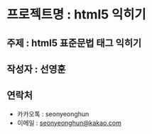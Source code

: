 # 프로젝트명 : html5 익히기

## 주제 : html5 표준문법 태그 익히기

## 작성자 : 선영훈

## 연락처
* 카카오톡 : seonyeonghun
* 이메일 : seonyeonghun@kakao.com